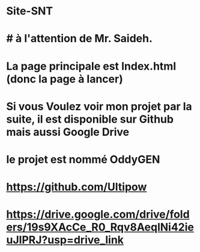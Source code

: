 # Site-SNT
# # à l'attention de Mr. Saideh. 
# La page principale est Index.html (donc la page à lancer)
# Si vous Voulez voir mon projet par la suite, il est disponible sur Github mais aussi Google Drive
# le projet est nommé OddyGEN
# https://github.com/Ultipow
# https://drive.google.com/drive/folders/19s9XAcCe_R0_Rqv8AeqlNi42ieuJlPRJ?usp=drive_link

